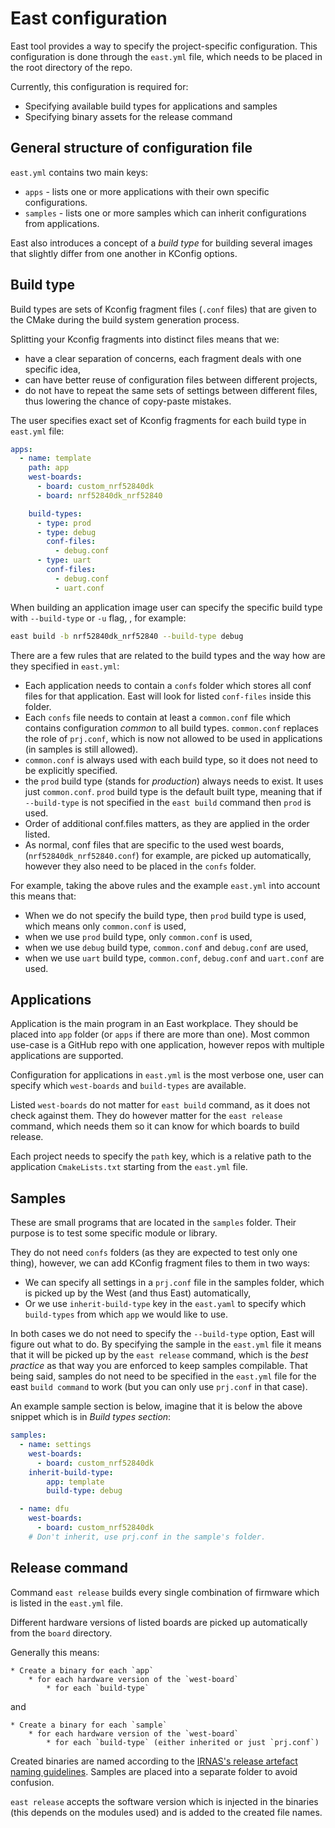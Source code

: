 # East configuration

East tool provides a way to specify the project-specific configuration. This
configuration is done through the `east.yml` file, which needs to be placed in
the root directory of the repo.

Currently, this configuration is required for:
* Specifying available build types for applications and samples
* Specifying binary assets for the release command

## General structure of configuration file

`east.yml` contains two main keys:

- `apps` - lists one or more applications with their own specific
  configurations.
- `samples` - lists one or more samples which can inherit configurations from
  applications.

East also introduces a concept of a _build type_ for building several images
that slightly differ from one another in KConfig options.

## Build type

Build types are sets of Kconfig fragment files (`.conf` files) that are given to
the CMake during the build system generation process.

Splitting your Kconfig fragments into distinct files means that we:
* have a clear separation of concerns, each fragment deals with one specific
  idea,
* can have better reuse of configuration files between different projects,
* do not have to repeat the same sets of settings between different files, thus
  lowering the chance of copy-paste mistakes.

The user specifies exact set of Kconfig fragments for each build type in
`east.yml` file:

```yaml
apps:
  - name: template
    path: app
    west-boards:
      - board: custom_nrf52840dk
      - board: nrf52840dk_nrf52840

    build-types:
      - type: prod
      - type: debug
        conf-files:
          - debug.conf
      - type: uart
        conf-files:
          - debug.conf
          - uart.conf
```

When building an application image user can specify the specific build type with
`--build-type` or `-u` flag, , for example:

```bash
east build -b nrf52840dk_nrf52840 --build-type debug
```

There are a few rules that are related to the build types and the way how are
they specified in `east.yml`:

- Each application needs to contain a `confs` folder which stores all conf files
  for that application. East will look for listed `conf-files` inside this
  folder.
- Each `confs` file needs to contain at least a `common.conf` file which
  contains configuration _common_ to all build types. `common.conf` replaces the
  role of `prj.conf`, which is now not allowed to be used in applications (in
  samples is still allowed).
- `common.conf` is always used with each build type, so it does not need to be
  explicitly specified.
- the `prod` build type (stands for _production_) always needs to exist. It uses
  just `common.conf`. `prod` build type is the default built type, meaning that
  if `--build-type` is not specified in the `east build` command then `prod` is
  used.
- Order of additional conf.files matters, as they are applied in the order
  listed.
- As normal, conf files that are specific to the used west boards,
  (`nrf52840dk_nrf52840.conf`) for example, are picked up automatically, however
  they also need to be placed in the `confs` folder.

For example, taking the above rules and the example `east.yml` into account this
means that:

* When we do not specify the build type, then `prod` build type is used, which
  means only `common.conf` is used,
* when we use `prod` build type, only `common.conf` is used,
* when we use `debug` build type, `common.conf` and `debug.conf` are used,
* when we use `uart` build type, `common.conf`, `debug.conf` and  `uart.conf`
  are used.

## Applications

Application is the main program in an East workplace. They should be placed into
`app` folder (or `apps` if there are more than one). Most common use-case is a
GitHub repo with one application, however repos with multiple applications are
supported.

Configuration for applications in `east.yml` is the most verbose one, user can
specify which `west-boards` and `build-types` are available.

Listed `west-boards` do not matter for `east build` command, as it does not
check against them. They do however matter for the `east release` command, which
needs them so it can know for which boards to build release.

Each project needs to specify the `path` key, which is a relative path to the
application `CmakeLists.txt` starting from the `east.yml` file.

## Samples

These are small programs that are located in the `samples` folder. Their purpose
is to test some specific module or library.

They do not need `confs` folders (as they are expected to test only one thing),
however, we can add KConfig fragment files to them in two ways:
* We can specify all settings in a `prj.conf` file in the samples folder, which
  is picked up by the West (and thus East) automatically,
* Or we use `inherit-build-type` key in the `east.yaml` to specify which
  `build-types` from which `app` we would like to use.

In both cases we do not need to specify the `--build-type` option, East will
figure out what to do. By specifying the sample in the `east.yml` file it means
that it will be picked up by the `east release` command, which is the _best
practice_ as that way you are enforced to keep samples compilable. That being
said, samples do not need to be specified in the `east.yml` file for the east
`build command` to work (but you can only use `prj.conf` in that case).

An example sample section is below, imagine that it is below the above snippet
which is in _Build types section_:

```yaml
samples:
  - name: settings
    west-boards:
      - board: custom_nrf52840dk
    inherit-build-type:
        app: template
        build-type: debug

  - name: dfu
    west-boards:
      - board: custom_nrf52840dk
    # Don't inherit, use prj.conf in the sample's folder.

```


## Release command

Command `east release` builds every single combination of firmware which is
listed in the `east.yml` file.

Different hardware versions of listed boards are picked up automatically from
the `board` directory.

Generally this means:
```
* Create a binary for each `app`
    * for each hardware version of the `west-board`
        * for each `build-type`
```
and
```
* Create a binary for each `sample`
    * for each hardware version of the `west-board`
        * for each `build-type` (either inherited or just `prj.conf`)
```

Created binaries are named according to the [IRNAS's release artefact naming
guidelines]. Samples are placed into a separate folder to avoid confusion.

`east release` accepts the software version which is injected in the binaries
(this depends on the modules used) and is added to the created file names.

[IRNAS's release artefact naming guidelines]: https://github.com/IRNAS/irnas-guidelines-docs/blob/dev/docs/github_projects_guidelines.md#release-artefacts-naming-scheme-
